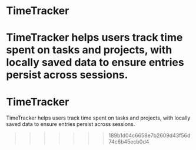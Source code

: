 
# TimeTracker
TimeTracker helps users track time spent on tasks and projects, with locally saved data to ensure entries persist across sessions.
=======
# TimeTracker
TimeTracker helps users track time spent on tasks and projects, with locally saved data to ensure entries persist across sessions.
>>>>>>> 189b1d04c6658e7b2609d43f56d74c6b45ecb0d4
